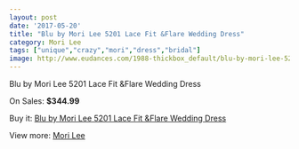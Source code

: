 ```yaml
---
layout: post
date: '2017-05-20'
title: "Blu by Mori Lee 5201 Lace Fit &Flare Wedding Dress"
category: Mori Lee
tags: ["unique","crazy","mori","dress","bridal"]
image: http://www.eudances.com/1988-thickbox_default/blu-by-mori-lee-5201-lace-fit-flare-wedding-dress.jpg
---
```

Blu by Mori Lee 5201 Lace Fit &Flare Wedding Dress

On Sales: **$344.99**
<a href="https://www.eudances.com/en/mori-lee/679-blu-by-mori-lee-5201-lace-fit-flare-wedding-dress.html"><amp-img layout="responsive" width="600" height="600" src="//www.eudances.com/1988-thickbox_default/blu-by-mori-lee-5201-lace-fit-flare-wedding-dress.jpg" alt="Blu by Mori Lee 5201 Lace Fit &Flare Wedding Dress 0" /></a>
<a href="https://www.eudances.com/en/mori-lee/679-blu-by-mori-lee-5201-lace-fit-flare-wedding-dress.html"><amp-img layout="responsive" width="600" height="600" src="//www.eudances.com/1991-thickbox_default/blu-by-mori-lee-5201-lace-fit-flare-wedding-dress.jpg" alt="Blu by Mori Lee 5201 Lace Fit &Flare Wedding Dress 1" /></a>
<a href="https://www.eudances.com/en/mori-lee/679-blu-by-mori-lee-5201-lace-fit-flare-wedding-dress.html"><amp-img layout="responsive" width="600" height="600" src="//www.eudances.com/1990-thickbox_default/blu-by-mori-lee-5201-lace-fit-flare-wedding-dress.jpg" alt="Blu by Mori Lee 5201 Lace Fit &Flare Wedding Dress 2" /></a>
<a href="https://www.eudances.com/en/mori-lee/679-blu-by-mori-lee-5201-lace-fit-flare-wedding-dress.html"><amp-img layout="responsive" width="600" height="600" src="//www.eudances.com/1989-thickbox_default/blu-by-mori-lee-5201-lace-fit-flare-wedding-dress.jpg" alt="Blu by Mori Lee 5201 Lace Fit &Flare Wedding Dress 3" /></a>

Buy it: [Blu by Mori Lee 5201 Lace Fit &Flare Wedding Dress](https://www.eudances.com/en/mori-lee/679-blu-by-mori-lee-5201-lace-fit-flare-wedding-dress.html "Blu by Mori Lee 5201 Lace Fit &Flare Wedding Dress")

View more: [Mori Lee](https://www.eudances.com/en/9-mori-lee "Mori Lee")